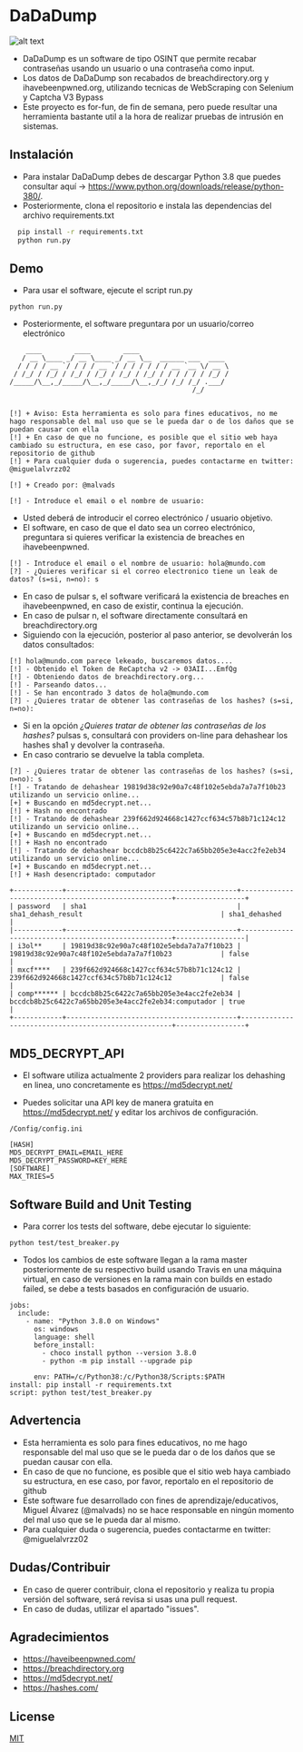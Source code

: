 # DaDaDump

![alt text](https://i.imgur.com/610nA6U.png)

* DaDaDump es un software de tipo OSINT que permite recabar contraseñas usando un usuario o una contraseña como input.
* Los datos de DaDaDump son recabados de breachdirectory.org y ihavebeenpwned.org, utilizando tecnicas de WebScraping con Selenium y Captcha V3 Bypass
* Este proyecto es for-fun, de fin de semana, pero puede resultar una herramienta bastante util a la hora de realizar pruebas de intrusión en sistemas.

## Instalación

* Para instalar DaDaDump debes de descargar Python 3.8 que puedes consultar aquí -> https://www.python.org/downloads/release/python-380/.
* Posteriormente, clona el repositorio e instala las dependencias del archivo requirements.txt
```bash
  pip install -r requirements.txt
  python run.py
```
    
## Demo

* Para usar el software, ejecute el script run.py
```
python run.py
```

* Posteriormente, el software preguntara por un usuario/correo electrónico


```
    ____        ____        ____
   / __ \____ _/ __ \____ _/ __ \__  ______ ___  ____
  / / / / __ `/ / / / __ `/ / / / / / / __ `__ \/ __ \
 / /_/ / /_/ / /_/ / /_/ / /_/ / /_/ / / / / / / /_/ /
/_____/\__,_/_____/\__,_/_____/\__,_/_/ /_/ /_/ .___/
                                             /_/


[!] + Aviso: Esta herramienta es solo para fines educativos, no me hago responsable del mal uso que se le pueda dar o de los daños que se puedan causar con ella
[!] + En caso de que no funcione, es posible que el sitio web haya cambiado su estructura, en ese caso, por favor, reportalo en el repositorio de github
[!] + Para cualquier duda o sugerencia, puedes contactarme en twitter: @miguelalvrzz02

[!] + Creado por: @malvads

[!] - Introduce el email o el nombre de usuario:

```

* Usted deberá de introducir el correo electrónico / usuario objetivo.
* El software, en caso de que el dato sea un correo electrónico, preguntara si quieres verificar la existencia de breaches en ihavebeenpwned.

```
[!] - Introduce el email o el nombre de usuario: hola@mundo.com
[?] - ¿Quieres verificar si el correo electronico tiene un leak de datos? (s=si, n=no): s
````

* En caso de pulsar s, el software verificará la existencia de breaches en ihavebeenpwned, en caso de existir, continua la ejecución.
* En caso de pulsar n, el software directamente consultará en breachdirectory.org
* Siguiendo con la ejecución, posterior al paso anterior, se devolverán los datos consultados:

```
[!] hola@mundo.com parece lekeado, buscaremos datos....
[!] - Obtenido el Token de ReCaptcha v2 -> 03AII...EmfQg
[!] - Obteniendo datos de breachdirectory.org...
[!] - Parseando datos...
[!] - Se han encontrado 3 datos de hola@mundo.com
[?] - ¿Quieres tratar de obtener las contraseñas de los hashes? (s=si, n=no):
```
* Si en la opción *¿Quieres tratar de obtener las contraseñas de los hashes?* pulsas s, consultará con providers on-line para dehashear los hashes sha1 y devolver la contraseña.
* En caso contrario se devuelve la tabla completa.

```
[?] - ¿Quieres tratar de obtener las contraseñas de los hashes? (s=si, n=no): s
[!] - Tratando de dehashear 19819d38c92e90a7c48f102e5ebda7a7a7f10b23 utilizando un servicio online...
[+] + Buscando en md5decrypt.net...
[!] + Hash no encontrado
[!] - Tratando de dehashear 239f662d924668c1427ccf634c57b8b71c124c12 utilizando un servicio online...
[+] + Buscando en md5decrypt.net...
[!] + Hash no encontrado
[!] - Tratando de dehashear bccdcb8b25c6422c7a65bb205e3e4acc2fe2eb34 utilizando un servicio online...
[+] + Buscando en md5decrypt.net...
[!] + Hash desencriptado: computador

+------------+------------------------------------------+-----------------------------------------------------+-----------------+
| password   | sha1                                     | sha1_dehash_result                                  | sha1_dehashed   |
|------------+------------------------------------------+-----------------------------------------------------+-----------------|
| i3ol**     | 19819d38c92e90a7c48f102e5ebda7a7a7f10b23 | 19819d38c92e90a7c48f102e5ebda7a7a7f10b23            | false           |
| mxcf****   | 239f662d924668c1427ccf634c57b8b71c124c12 | 239f662d924668c1427ccf634c57b8b71c124c12            | false           |
| comp****** | bccdcb8b25c6422c7a65bb205e3e4acc2fe2eb34 | bccdcb8b25c6422c7a65bb205e3e4acc2fe2eb34:computador | true            |
+------------+------------------------------------------+-----------------------------------------------------+-----------------+

```
## MD5_DECRYPT_API

 - El software utiliza actualmente 2 providers para realizar los dehashing en linea, uno concretamente es https://md5decrypt.net/
 * Puedes solicitar una API key de manera gratuita en https://md5decrypt.net/ y editar los archivos de configuración.

 ```
 /Config/config.ini
 ```

 ```
 [HASH]
MD5_DECRYPT_EMAIL=EMAIL_HERE
MD5_DECRYPT_PASSWORD=KEY_HERE
[SOFTWARE]
MAX_TRIES=5
 ```


## Software Build and Unit Testing

* Para correr los tests del software, debe ejecutar lo siguiente:
```
python test/test_breaker.py
```
* Todos los cambios de este software llegan a la rama master posteriormente de su respectivo build usando Travis en una máquina virtual, en caso de versiones en la rama main con builds en estado failed, se debe a tests basados en configuración de usuario.
```
jobs:
  include:
    - name: "Python 3.8.0 on Windows"
      os: windows    
      language: shell
      before_install:
        - choco install python --version 3.8.0
        - python -m pip install --upgrade pip

      env: PATH=/c/Python38:/c/Python38/Scripts:$PATH
install: pip install -r requirements.txt
script: python test/test_breaker.py
```
## Advertencia

- Esta herramienta es solo para fines educativos, no me hago responsable del mal uso que se le pueda dar o de los daños que se puedan causar con ella.
- En caso de que no funcione, es posible que el sitio web haya cambiado su estructura, en ese caso, por favor, reportalo en el repositorio de github
- Este software fue desarrollado con fines de aprendizaje/educativos, Miguel Álvarez (@malvads) no se hace responsable en ningún momento del mal uso que se le pueda dar al mismo.
- Para cualquier duda o sugerencia, puedes contactarme en twitter: @miguelalvrzz02
## Dudas/Contribuir

- En caso de querer contribuir, clona el repositorio y realiza tu propia versión del software, será revisa si usas una pull request.
- En caso de dudas, utilizar el apartado "issues".

## Agradecimientos

- https://haveibeenpwned.com/
- https://breachdirectory.org
- https://md5decrypt.net/
- https://hashes.com/
## License

[MIT](https://choosealicense.com/licenses/mit/)

